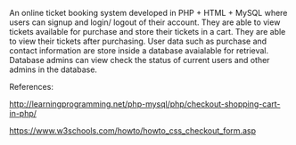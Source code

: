   An online ticket booking system developed in PHP + HTML + MySQL where users can signup and login/ logout of their account. 
They are able to view tickets available for purchase and store their tickets in a cart. They are able to view their 
tickets after purchasing. User data such as purchase and contact information are store inside a database avaialable for retrieval. 
Database admins can view check the status of current users and other admins in the database. 

References:

http://learningprogramming.net/php-mysql/php/checkout-shopping-cart-in-php/

https://www.w3schools.com/howto/howto_css_checkout_form.asp
